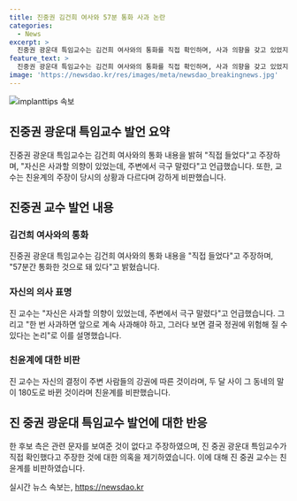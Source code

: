 ```yaml
---
title: 진중권 김건희 여사와 57분 통화 사과 논란
categories:
  - News
excerpt: >
  진중권 광운대 특임교수는 김건희 여사와의 통화를 직접 확인하며, 사과 의향을 갖고 있었지만 주변에서 말렸다고 전했습니다. 또한, 김 여사의 미안함을 표현하고 화해를 이끌고 싶다는 발언을 언급하며, 자신에게 책임이 있지만 주변의 강압으로 결정이 바뀌었다고 언급했습니다. 이에 친윤 측을 비판하며, 지난 6일 발표한 한동훈 위원장 측의 해명을 확인했다고 밝히자 의혹이 제기되었으나 여당은 부인했습니다.
feature_text: >
  진중권 광운대 특임교수는 김건희 여사와의 통화를 직접 확인하며, 사과 의향을 갖고 있었지만 주변에서 말렸다고 전했습니다. 또한, 김 여사의 미안함을 표현하고 화해를 이끌고 싶다는 발언을 언급하며, 자신에게 책임이 있지만 주변의 강압으로 결정이 바뀌었다고 언급했습니다. 이에 친윤 측을 비판하며, 지난 6일 발표한 한동훈 위원장 측의 해명을 확인했다고 밝히자 의혹이 제기되었으나 여당은 부인했습니다.
image: 'https://newsdao.kr/res/images/meta/newsdao_breakingnews.jpg'
---
```


<p><img src="https://newsdao.kr/res/images/meta/newsdao_breakingnews.jpg" alt="implanttips 속보" /></p>

<h2 data-ke-size="size26">진중권 광운대 특임교수 발언 요약</h2>

<p data-ke-size="size16">진중권 광운대 특임교수는 김건희 여사와의 통화 내용을 밝혀 "직접 들었다"고 주장하며, "자신은 사과할 의향이 있었는데, 주변에서 극구 말렸다"고 언급했습니다. 또한, 교수는 친윤계의 주장이 당시의 상황과 다르다며 강하게 비판했습니다.</p>

<h2 data-ke-size="size26">진중권 교수 발언 내용</h2>

<h3>김건희 여사와의 통화</h3>

<p data-ke-size="size16">진중권 광운대 특임교수는 김건희 여사와의 통화 내용을 "직접 들었다"고 주장하며, "57분간 통화한 것으로 돼 있다"고 밝혔습니다.</p>

<h3>자신의 의사 표명</h3>

<p data-ke-size="size16">진 교수는 "자신은 사과할 의향이 있었는데, 주변에서 극구 말렸다"고 언급했습니다. 그리고 "한 번 사과하면 앞으로 계속 사과해야 하고, 그러다 보면 결국 정권에 위험해 질 수 있다는 논리"로 이를 설명했습니다.</p>

<h3>친윤계에 대한 비판</h3>

<p data-ke-size="size16">진 교수는 자신의 결정이 주변 사람들의 강권에 따른 것이라며, 두 달 사이 그 동네의 말이 180도로 바뀐 것이라며 친윤계를 비판했습니다.</p>

<h2 data-ke-size="size26">진 중권 광운대 특임교수 발언에 대한 반응</h2>

<p data-ke-size="size16">한 후보 측은 관련 문자를 보여준 것이 없다고 주장하였으며, 진 중권 광운대 특임교수가 직접 확인했다고 주장한 것에 대한 의혹을 제기하였습니다. 이에 대해 진 중권 교수는 친윤계를 비판하였습니다.</p>
실시간 뉴스 속보는, <a href="https://newsdao.kr" rel="dofollow">https://newsdao.kr</a>


